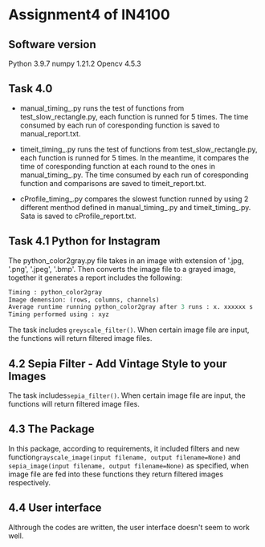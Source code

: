 # Assignment4 of IN4100

## Software version

Python 3.9.7
numpy 1.21.2
Opencv 4.5.3

## Task 4.0

* manual_timing_.py runs the test of functions from test_slow_rectangle.py, each function is runned for 5 times. The time consumed by each run of coresponding function is saved to manual_report.txt.

* timeit_timing_.py runs the test of functions from test_slow_rectangle.py, each function is runned for 5 times.  In the meantime, it compares the time of coresponding function at each round to the ones in manual_timing_.py. The time consumed by each run of coresponding function and comparisons are saved to timeit_report.txt.

* cProfile_timing_.py compares the slowest function runned by using 2 different menthod defined in manual_timing_.py and timeit_timing_.py. Sata is saved to cProfile_report.txt.

## Task 4.1 Python for Instagram

The python_color2gray.py file takes in an image with extension of '.jpg, '.png', '.jpeg', '.bmp'. Then converts the image file to a grayed image, together it generates a report includes the following:

```python
Timing : python_color2gray
Image demension: (rows, columns, channels)
Average runtime running python_color2gray after 3 runs : x. xxxxxx s
Timing performed using : xyz
```

The task includes ```greyscale_filter()```. When certain image file are input, the functions will return filtered image files.

## 4.2 Sepia Filter - Add Vintage Style to your Images

The task includes```sepia_filter()```. When certain image file are input, the functions will return filtered image files.

## 4.3 The Package

In this package, according to requirements, it included filters and new function```grayscale_image(input filename, output filename=None)``` and ```sepia_image(input filename, output filename=None)``` as specified, when image file are fed into these functions they return filtered images respectively.

## 4.4 User interface

Althrough the codes are written, the user interface doesn't seem to work well.
